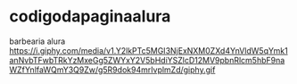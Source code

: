 # codigodapaginaalura
barbearia alura
https://i.giphy.com/media/v1.Y2lkPTc5MGI3NjExNXM0ZXd4YnVldW5qYmk1anNvbTFwbTRkYzMxeGg5ZWYxY2V5bHdiYSZlcD12MV9pbnRlcm5hbF9naWZfYnlfaWQmY3Q9Zw/g5R9dok94mrIvplmZd/giphy.gif
